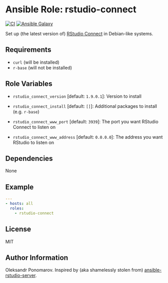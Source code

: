 # Ansible Role: rstudio-connect

[![CI](https://github.com/Appsilon/ansible-rstudio-connect/workflows/CI/badge.svg)](https://github.com/Appsilon/ansible-rstudio-connect/actions/workflows/ci.yml)
[![Ansible Galaxy](https://img.shields.io/badge/ansible--galaxy-shmileee.rstudio_connect-blue.svg)](https://galaxy.ansible.com/shmileee/rstudio_connect/)

Set up (the latest version of) [RStudio Connect](https://www.rstudio.com/products/connect/) in Debian-like systems.

## Requirements

* `curl` (will be installed)
* `r-base` (will not be installed)

## Role Variables

* `rstudio_connect_version` [default: `1.9.0.1`]: Version to install
* `rstudio_connect_install` [default: `[]`]: Additional packages to install (e.g. `r-base`)

* `rstudio_connect_www_port` [default: `3939`]: The port you want RStudio Connect to listen on
* `rstudio_connect_www_address` [default: `0.0.0.0`]: The address you want RStudio to listen on

## Dependencies

None

## Example

```yaml
---
- hosts: all
  roles:
    - rstudio-connect
```

## License

MIT

## Author Information

Oleksandr Ponomarov. Inspired by (aka shamelessly stolen from) [ansible-rstudio-server](https://github.com/Oefenweb/ansible-rstudio-server).
